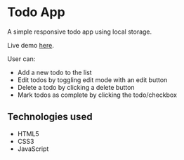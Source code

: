 # Todo App

A simple responsive todo app using local storage.

Live demo [here](https://objective-lichterman-dfe758.netlify.app/).

User can:

- Add a new todo to the list
- Edit todos by toggling edit mode with an edit button
- Delete a todo by clicking a delete button
- Mark todos as complete by clicking the todo/checkbox

## Technologies used

- HTML5
- CSS3
- JavaScript
